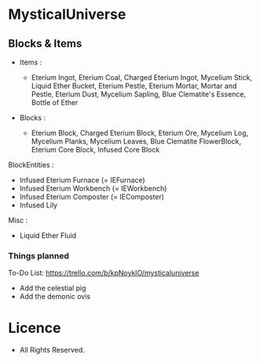 # MysticalUniverse

## Blocks & Items
- Items :
  - Eterium Ingot, Eterium Coal, Charged Eterium Ingot, Mycelium Stick, Liquid Ether Bucket, Eterium Pestle, Eterium Mortar, Mortar and Pestle, Eterium Dust, Mycelium Sapling, Blue Clematite's Essence, Bottle of Ether

- Blocks :
  - Eterium Block, Charged Eterium Block, Eterium Ore, Mycelium Log, Mycelium Planks, Mycelium Leaves, Blue Clematite FlowerBlock, Eterium Core Block, Infused Core Block

BlockEntities :
  - Infused Eterium Furnace (= IEFurnace)
  - Infused Eterium Workbench (= IEWorkbench)
  - Infused Eterium Composter (= IEComposter)
  - Infused Lily

Misc :
  - Liquid Ether Fluid


  ### Things planned

  To-Do List:
  https://trello.com/b/kpNoyklO/mysticaluniverse

  - Add the celestial pig
  - Add the demonic ovis

# Licence
+ All Rights Reserved.
